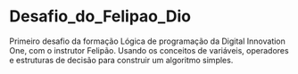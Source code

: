 # Desafio_do_Felipao_Dio
Primeiro desafio da formação Lógica de programação da Digital Innovation One, com o instrutor Felipão.
Usando os conceitos de variáveis, operadores e estruturas de decisão para construir um algoritmo simples.